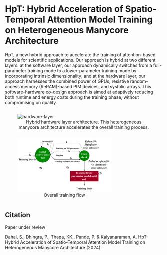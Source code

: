# HpT: Hybrid Acceleration of Spatio-Temporal Attention Model Training on Heterogeneous Manycore Architecture

HpT, a new hybrid approach to accelerate the training of attention-based models for scientific applications. Our approach is hybrid at two different
layers: at the software layer, our approach dynamically switches from a full-parameter training mode to a lower-parameter training mode by incorporating intrinsic dimensionality; and at the hardware layer, our approach harnesses the combined power of GPUs, resistive random-access memory (ReRAM)-based PIM devices, and systolic arrays. This software-hardware co-design approach is aimed at adaptively reducing both runtime and energy costs during the training phase, without compromising on quality. 

<p align="center">
  <figure style="display:inline-block">

  <img src="architecture/hardware-layer.png" alt="hardware-layer" width="300"/>
    <figcaption style="text-align:center;">Hybrid hardware layer architecture. This heterogeneous
manycore architecture accelerates the overall training process.</figcaption>

  </figure>

  <figure style="display:inline-block">
  <img src="architecture/software-layer.png" alt="software-layer" width="300"/>
  <figcaption style="text-align:center;">Overall training flow</figcaption>
  </figure>
</p>


## Citation
Paper under review

Dahal, S., Dhingra, P., Thapa, KK., Pande, P. & Kalyanaraman, A. HpT: Hybrid Acceleration of Spatio-Temporal Attention Model Training on Heterogeneous Manycore Architecture (2024)



